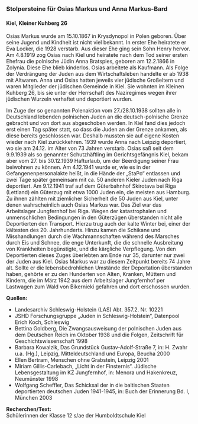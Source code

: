 ### Stolpersteine für Osias Markus und Anna Markus-Bard
#### Kiel, Kleiner Kuhberg 26

Osias Markus wurde am 15.10.1867 in Krysdynopol in Polen geboren. Über seine Jugend und Kindheit ist nicht viel bekannt. In erster Ehe heiratete er Eva Locker, die 1928 verstarb. Aus dieser Ehe ging sein Sohn Henry hervor. Am 4.8.1919 zog Osias nach Kiel und heiratete nach dem Tod seiner ersten Ehefrau die polnische Jüdin Anna Bratspies, geboren am 12.2.1866 in Zolynia. Diese Ehe blieb kinderlos. Osias arbeitete als Kaufmann. Als Folge der Verdrängung der Juden aus dem Wirtschaftsleben handelte er
ab 1938 mit Altwaren. Anna und Osias hatten jeweils vier jüdische Großeltern und waren Mitglieder der jüdischen Gemeinde in Kiel. Sie wohnten im Kleinen Kuhberg 26, bis sie unter der Herrschaft des Naziregimes wegen ihrer jüdischen Wurzeln verhaftet und deportiert wurden.

Im Zuge der so genannten Polenaktion vom 27./28.10.1938 sollten alle in Deutschland lebenden polnischen Juden an die deutsch-polnische Grenze gebracht und von dort aus abgeschoben werden. In Kiel fand dies jedoch erst einen Tag später statt, so dass die Juden an der Grenze ankamen, als diese bereits geschlossen war. Deshalb mussten sie auf eigene Kosten wieder nach Kiel zurückkehren. 1939 wurde Anna nach Leipzig deportiert, wo sie am 24.12. im Alter von 73 Jahren verstarb. Osias saß seit dem 9.9.1939 als so genannter Schutzhäftling
im Gerichtsgefängnis Kiel, bekam aber vom 27. bis 30.12.1939 Hafturlaub, um der Beerdigung seiner Frau beiwohnen zu können. Am 4.12.1941 wurde er, wie es
in der Gefangenenpersonalakte heißt, in die Hände der „StaPo“ entlassen und zwei Tage später gemeinsam mit ca. 50 anderen Kieler Juden nach Riga deportiert. Am 9.12.1941 traf auf dem Güterbahnhof Skirotava bei Riga (Lettland) ein Güterzug mit etwa 1000 Juden ein, die meisten aus Hamburg. Zu ihnen zählten mit ziemlicher Sicherheit die 50 Juden aus Kiel, unter denen wahrscheinlich auch Osias Markus war. Das Ziel war das Arbeitslager Jungfernhof bei Riga. Wegen der katastrophalen und unmenschlichen Bedingungen in den Güterzügen überstanden nicht alle Deportierten den Transport. Hierzu trug
auch der kalte Winter bei, einer der kältesten des 20. Jahrhunderts. Hinzu kamen die Schikane und Misshandlungen durch die Wachmannschaften während des Marsches durch Eis und Schnee, die enge Unterkunft, die die schnelle Ausbreitung von Krankheiten begünstigte, und die kärgliche Verpflegung. Von den Deportierten dieses Zuges überlebten am Ende nur 35, darunter nur zwei der Juden aus Kiel. Osias Markus war zu diesem Zeitpunkt bereits 74 Jahre alt. Sollte er die lebensbedrohlichen Umstände der Deportation überstanden haben, gehörte er zu den Hunderten von Alten, Kranken, Müttern und Kindern, die im März 1942 aus dem Arbeitslager Jungfernhof per Lastwagen zum Wald von Bikernieki gefahren und dort erschossen wurden.

**Quellen:**
- Landesarchiv Schleswig-Holstein (LAS) Abt. 357.2. Nr. 10221
- JSHD Forschungsgruppe „Juden in Schleswig-Holstein“, Datenpool Erich Koch, Schleswig
- Bettina Goldberg, Die Zwangsausweisung der polnischen Juden aus dem Deutschen Reich im Oktober 1938 und die Folgen, Zeitschrift für Geschichtswissenschaft 1998
- Barbara Kowalzik, Das Grundstück Gustav-Adolf-Straße 7, in: H. Zwahr u.a. (Hg.), Leipzig, Mitteldeutschland und Europa, Beucha 2000
- Ellen Bertram, Menschen ohne Grabstein, Leipzig 2001
- Miriam Gillis-Carlebach, „Licht in der Finsternis“. Jüdische Lebensgestaltung im KZ Jungfernhof, in: Menora und Hakenkreuz, Neumünster 1998
- Wolfgang Scheffler, Das Schicksal der in die baltischen Staaten deportierten deutschen Juden 1941-1945, in: Buch der Erinnerung Bd. I, München 2003

**Recherchen/Text:**  
Schülerinnen der Klasse 12 s/ae der Humboldtschule Kiel